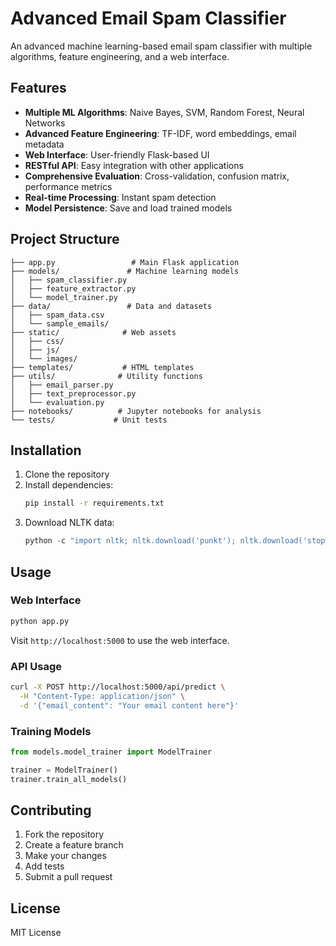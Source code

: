 # Advanced Email Spam Classifier

An advanced machine learning-based email spam classifier with multiple algorithms, feature engineering, and a web interface.

## Features

- **Multiple ML Algorithms**: Naive Bayes, SVM, Random Forest, Neural Networks
- **Advanced Feature Engineering**: TF-IDF, word embeddings, email metadata
- **Web Interface**: User-friendly Flask-based UI
- **RESTful API**: Easy integration with other applications
- **Comprehensive Evaluation**: Cross-validation, confusion matrix, performance metrics
- **Real-time Processing**: Instant spam detection
- **Model Persistence**: Save and load trained models

## Project Structure

```
├── app.py                 # Main Flask application
├── models/               # Machine learning models
│   ├── spam_classifier.py
│   ├── feature_extractor.py
│   └── model_trainer.py
├── data/                 # Data and datasets
│   ├── spam_data.csv
│   └── sample_emails/
├── static/              # Web assets
│   ├── css/
│   ├── js/
│   └── images/
├── templates/           # HTML templates
├── utils/              # Utility functions
│   ├── email_parser.py
│   ├── text_preprocessor.py
│   └── evaluation.py
├── notebooks/          # Jupyter notebooks for analysis
└── tests/             # Unit tests
```

## Installation

1. Clone the repository
2. Install dependencies:
   ```bash
   pip install -r requirements.txt
   ```
3. Download NLTK data:
   ```python
   python -c "import nltk; nltk.download('punkt'); nltk.download('stopwords'); nltk.download('wordnet')"
   ```

## Usage

### Web Interface
```bash
python app.py
```
Visit `http://localhost:5000` to use the web interface.

### API Usage
```bash
curl -X POST http://localhost:5000/api/predict \
  -H "Content-Type: application/json" \
  -d '{"email_content": "Your email content here"}'
```

### Training Models
```python
from models.model_trainer import ModelTrainer

trainer = ModelTrainer()
trainer.train_all_models()
```



## Contributing

1. Fork the repository
2. Create a feature branch
3. Make your changes
4. Add tests
5. Submit a pull request

## License

MIT License 